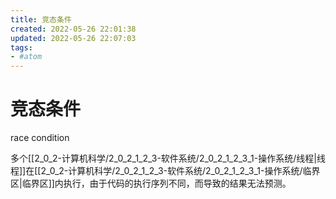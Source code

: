 ```yaml
---
title: 竞态条件
created: 2022-05-26 22:01:38
updated: 2022-05-26 22:07:03
tags: 
- #atom
---
```

# 竞态条件

race condition

多个[[2_0_2-计算机科学/2_0_2_1_2_3-软件系统/2_0_2_1_2_3_1-操作系统/线程|线程]]在[[2_0_2-计算机科学/2_0_2_1_2_3-软件系统/2_0_2_1_2_3_1-操作系统/临界区|临界区]]内执行，由于代码的执行序列不同，而导致的结果无法预测。